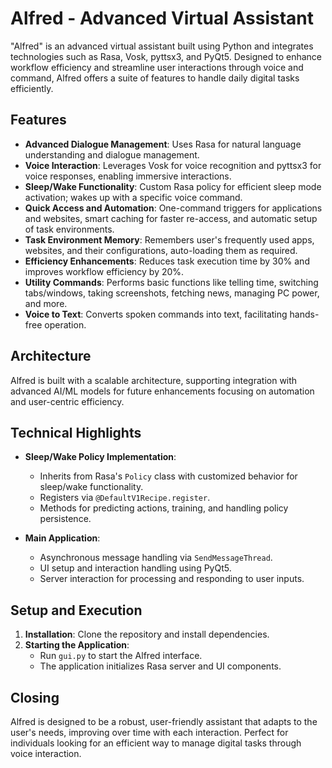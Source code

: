 # Alfred - Advanced Virtual Assistant

"Alfred" is an advanced virtual assistant built using Python and integrates technologies such as Rasa, Vosk, pyttsx3, and PyQt5. Designed to enhance workflow efficiency and streamline user interactions through voice and command, Alfred offers a suite of features to handle daily digital tasks efficiently.

## Features

- **Advanced Dialogue Management**: Uses Rasa for natural language understanding and dialogue management.
- **Voice Interaction**: Leverages Vosk for voice recognition and pyttsx3 for voice responses, enabling immersive interactions.
- **Sleep/Wake Functionality**: Custom Rasa policy for efficient sleep mode activation; wakes up with a specific voice command.
- **Quick Access and Automation**: One-command triggers for applications and websites, smart caching for faster re-access, and automatic setup of task environments.
- **Task Environment Memory**: Remembers user's frequently used apps, websites, and their configurations, auto-loading them as required.
- **Efficiency Enhancements**: Reduces task execution time by 30% and improves workflow efficiency by 20%.
- **Utility Commands**: Performs basic functions like telling time, switching tabs/windows, taking screenshots, fetching news, managing PC power, and more.
- **Voice to Text**: Converts spoken commands into text, facilitating hands-free operation.

## Architecture

Alfred is built with a scalable architecture, supporting integration with advanced AI/ML models for future enhancements focusing on automation and user-centric efficiency.

## Technical Highlights

- **Sleep/Wake Policy Implementation**:
  - Inherits from Rasa's `Policy` class with customized behavior for sleep/wake functionality.
  - Registers via `@DefaultV1Recipe.register`.
  - Methods for predicting actions, training, and handling policy persistence.

- **Main Application**:
  - Asynchronous message handling via `SendMessageThread`.
  - UI setup and interaction handling using PyQt5.
  - Server interaction for processing and responding to user inputs.

## Setup and Execution

1. **Installation**: Clone the repository and install dependencies.
2. **Starting the Application**:
   - Run `gui.py` to start the Alfred interface.
   - The application initializes Rasa server and UI components.

## Closing

Alfred is designed to be a robust, user-friendly assistant that adapts to the user's needs, improving over time with each interaction. Perfect for individuals looking for an efficient way to manage digital tasks through voice interaction.
